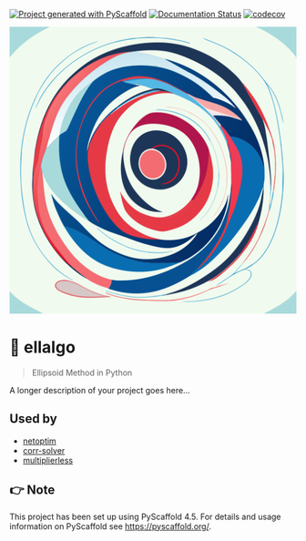 <!-- These are examples of badges you might want to add to your README:
     please update the URLs accordingly

[![Built Status](https://api.cirrus-ci.com/github/<USER>/ellalgo.svg?branch=main)](https://cirrus-ci.com/github/<USER>/ellalgo)
[![ReadTheDocs](https://readthedocs.org/projects/ellalgo/badge/?version=latest)](https://ellalgo.readthedocs.io/en/stable/)
[![Coveralls](https://img.shields.io/coveralls/github/<USER>/ellalgo/main.svg)](https://coveralls.io/r/<USER>/ellalgo)
[![PyPI-Server](https://img.shields.io/pypi/v/ellalgo.svg)](https://pypi.org/project/ellalgo/)
[![Conda-Forge](https://img.shields.io/conda/vn/conda-forge/ellalgo.svg)](https://anaconda.org/conda-forge/ellalgo)
[![Monthly Downloads](https://pepy.tech/badge/ellalgo/month)](https://pepy.tech/project/ellalgo)
[![Twitter](https://img.shields.io/twitter/url/http/shields.io.svg?style=social&label=Twitter)](https://twitter.com/ellalgo)
-->

[![Project generated with PyScaffold](https://img.shields.io/badge/-PyScaffold-005CA0?logo=pyscaffold)](https://pyscaffold.org/)
[![Documentation Status](https://readthedocs.org/projects/ellalgo/badge/?version=latest)](https://ellalgo.readthedocs.io/en/latest/?badge=latest)
[![codecov](https://codecov.io/gh/luk036/ellalgo/branch/main/graph/badge.svg?token=6lpjUzPavX)](https://codecov.io/gh/luk036/ellalgo)

<p align="center">
  <img src="./ellipsoid-method-for-convex-optimization.svg"/>
</p>

# 🏉 ellalgo

> Ellipsoid Method in Python

A longer description of your project goes here...

## Used by

- [netoptim](https://github.com/luk036/netoptim)
- [corr-solver](https://github.com/luk036/corr-solver)
- [multiplierless](https://github.com/luk036/multiplierless)

<!-- pyscaffold-notes -->

## 👉 Note

This project has been set up using PyScaffold 4.5. For details and usage
information on PyScaffold see https://pyscaffold.org/.
